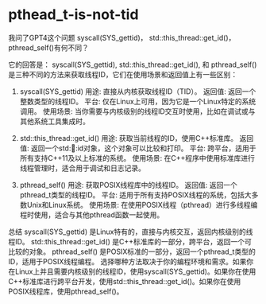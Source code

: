# pthead_t-is-not-tid

我问了GPT4这个问题
syscall(SYS_gettid)， std::this_thread::get_id()， pthread_self()有何不同？

它的回答是：
syscall(SYS_gettid), std::this_thread::get_id(), 和 pthread_self() 是三种不同的方法来获取线程ID，它们在使用场景和返回值上有一些区别：

1. syscall(SYS_gettid)
用途: 直接从内核获取线程ID（TID）。
返回值: 返回一个整数类型的线程ID。
平台: 仅在Linux上可用，因为它是一个Linux特定的系统调用。
使用场景: 当你需要与内核级别的线程ID交互时使用，比如在调试或与其他系统工具集成时。

2. std::this_thread::get_id()
用途: 获取当前线程的ID，使用C++标准库。
返回值: 返回一个std::thread::id对象，这个对象可以比较和打印。
平台: 跨平台，适用于所有支持C++11及以上标准的系统。
使用场景: 在C++程序中使用标准库进行线程管理时，适合用于调试和日志记录。

3. pthread_self()
用途: 获取POSIX线程库中的线程ID。
返回值: 返回一个pthread_t类型的线程ID。
平台: 适用于所有支持POSIX线程的系统，包括大多数Unix和Linux系统。
使用场景: 在使用POSIX线程（pthread）进行多线程编程时使用，适合与其他pthread函数一起使用。

总结
syscall(SYS_gettid) 是Linux特有的，直接与内核交互，返回内核级别的线程ID。
std::this_thread::get_id() 是C++标准库的一部分，跨平台，返回一个可比较的对象。
pthread_self() 是POSIX标准的一部分，返回一个pthread_t类型的ID，适用于POSIX线程编程。
选择哪种方法取决于你的编程环境和需求。如果你在Linux上并且需要内核级别的线程ID，使用syscall(SYS_gettid)。如果你在使用C++标准库进行跨平台开发，使用std::this_thread::get_id()。如果你在使用POSIX线程库，使用pthread_self()。

